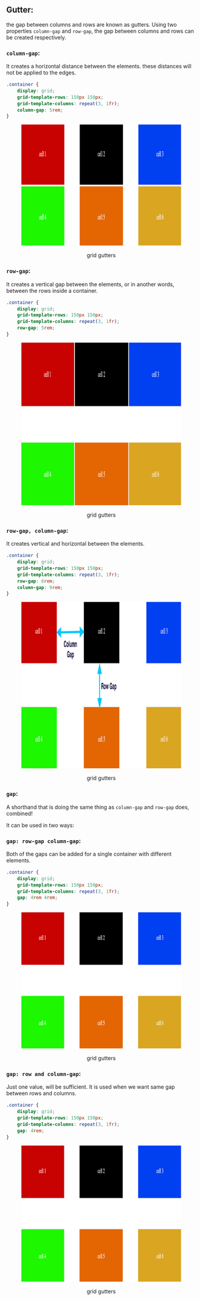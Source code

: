 ## Gutter:

the gap between columns and rows are known as gutters.
Using two properties `column-gap` and `row-gap`, the gap between columns and rows can be created respectively.

### `column-gap`:

It creates a horizontal distance between the elements. these distances will not be applied to the edges.

```css
.container {
	display: grid;
	grid-template-rows: 150px 150px;
	grid-template-columns: repeat(3, 1fr);
	column-gap: 5rem;
}
```

<figure> 
<img src="../assets/gap/col-gap.png" alt="grid gutter" height="320" width="1192" />
<figcaption><p align="center">grid gutters</p></figcaption>
</figure>

### `row-gap`:

It creates a vertical gap between the elements, or in another words, between the rows inside a container.

```css
.container {
	display: grid;
	grid-template-rows: 150px 150px;
	grid-template-columns: repeat(3, 1fr);
	row-gap: 5rem;
}
```

<figure> 
<img src="../assets/gap/row-gap.png" alt="grid gutter" height="430" width="1192" />
<figcaption><p align="center">grid gutters</p></figcaption>
</figure>

### `row-gap, column-gap`:

It creates vertical and horizontal between the elements.

```css
.container {
	display: grid;
	grid-template-rows: 150px 150px;
	grid-template-columns: repeat(3, 1fr);
	row-gap: 6rem;
	column-gap: 9rem;
}
```

<figure> 
<img src="../assets/gap/row-col.png" alt="grid gutter using row and column" height="440" width="1192" />
<figcaption><p align="center">grid gutters</p></figcaption>
</figure>

### `gap`:

A shorthand that is doing the same thing as `column-gap` and `row-gap` does, combined!

It can be used in two ways:

### `gap: row-gap column-gap`:

Both of the gaps can be added for a single container with different elements.

```css
.container {
	display: grid;
	grid-template-rows: 150px 150px;
	grid-template-columns: repeat(3, 1fr);
	gap: 4rem 4rem;
}
```

<figure> 
<img src="../assets/gap/gap.png" alt="grid gutter using row and column" height="360" width="1192" />
<figcaption><p align="center">grid gutters</p></figcaption>
</figure>

### `gap: row and column-gap`:

Just one value, will be sufficient. It is used when we want same gap between rows and columns.

```css
.container {
	display: grid;
	grid-template-rows: 150px 150px;
	grid-template-columns: repeat(3, 1fr);
	gap: 4rem;
}
```

<figure> 
<img src="../assets/gap/gap.png" alt="grid gutter using gap property" height="360" width="1192" />
<figcaption><p align="center">grid gutters</p></figcaption>
</figure>
